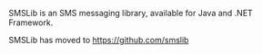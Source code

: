 SMSLib is an SMS messaging library, available for Java and .NET Framework.

SMSLib has moved to https://github.com/smslib
